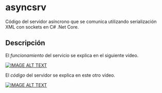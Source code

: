 # asyncsrv

Código del servidor asíncrono que se comunica utilizando serialización XML con sockets en C# .Net Core.

## Descripción

El *funcionamiento* del servicio se explica en el siguiente vídeo.

[![IMAGE ALT TEXT](https://img.youtube.com/vi/huIGmaJfaF8/0.jpg)](https://www.youtube.com/watch?v=huIGmaJfaF8&list=PLK_BHw0Wm4MKLFysxzgfIMKuY0b-HTGvp&index=13 "13. Servicio asíncrono xml")

El *código* del servidor se explica en este otro vídeo.

[![IMAGE ALT TEXT](https://img.youtube.com/vi/Nq_wu_sIAlU/0.jpg)](https://www.youtube.com/watch?v=Nq_wu_sIAlU&list=PLK_BHw0Wm4MKLFysxzgfIMKuY0b-HTGvp&index=14 "14. Servidor asíncrono")
